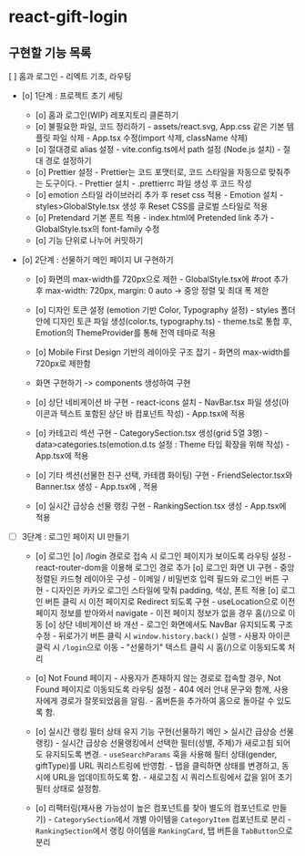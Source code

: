 # react-gift-login

## 구현할 기능 목록
[ ] 홈과 로그인 - 리엑트 기초, 라우팅
- [o] 1단계 : 프로젝트 초기 세팅
  - [o] 홈과 로그인(WIP) 레포지토리 클론하기
  - [o] 불필요한 파일, 코드 정리하기
        - assets/react.svg, App.css 같은 기본 템플릿 파일 삭제
        - App.tsx 수정(import 삭제, className 삭제)
  - [o] 절대경로 alias 설정
        - vite.config.ts에서 path 설정 (Node.js 설치)
        - 절대 경로 설정하기
  - [o] Prettier 설정
        - Prettier는 코드 포맷터로, 코드 스타일을 자동으로 맞춰주는 도구이다.
        - Prettier 설치
        - .prettierrc 파일 생성 후 코드 작성
  - [o] emotion 스타일 라이브러리 추가 후 reset css 적용
        - Emotion 설치
        - styles>GlobalStyle.tsx 생성 후 Reset CSS를 글로벌 스타일로 적용
  - [o] Pretendard 기본 폰트 적용
        - index.html에 Pretended link 추가
        - GlobalStyle.tsx의 font-family 수정
  - [o] 기능 단위로 나누어 커밋하기

- [o] 2단계 : 선물하기 메인 페이지 UI 구현하기
    - [o] 화면의 max-width를 720px으로 제한
            - GlobalStyle.tsx에 #root 추가 후 max-width: 720px, margin: 0 auto → 중앙 정렬 및 최대 폭 제한
    - [o] 디자인 토큰 설정 (emotion 기반 Color, Typography 설정)
            - styles 폴더 안에 디자인 토큰 파일 생성(color.ts, typography.ts)
            - theme.ts로 통합 후, Emotion의 ThemeProvider를 통해 전역 테마로 적용
    - [o] Mobile First Design 기반의 레이아웃 구조 잡기
            - 화면의 max-width를  720px로 제한함
    
    - 화면 구현하기 -> components 생성하여 구현
    - [o] 상단 네비게이션 바 구현
            - react-icons 설치
            - NavBar.tsx 파일 생성(아이콘과 텍스트 포함된 상단 바 컴포넌트 작성)
            - App.tsx에 <NavBar/> 적용
    - [o] 카테고리 섹션 구현
            - CategorySection.tsx 생성(grid 5열 3행)
            - data>categories.ts(emotion.d.ts 설정 : Theme 타입 확장을 위해 작성)
            - App.tsx에 <CategorySection/> 적용
    - [o] 기타 섹션(선물한 친구 선택, 카테캠 화이팅)  구현
            - FriendSelector.tsx와 Banner.tsx 생성
            - App.tsx에 <FriendSelector/>, <Banner/> 적용
    - [o] 실시간 급상승 선물 랭킹 구현
            - RankingSection.tsx 생성
            - App.tsx에 <RankingSection/> 적용

- [ ] 3단계 : 로그인 페이지 UI 만들기
  - [o] 로그인
        [o] /login 경로로 접속 시 로그인 페이지가 보이도록 라우팅 설정
        - react-router-dom을 이용해 로그인 경로 추가
        [o] 로그인 화면 UI 구현
        - 중앙 정렬된 카드형 레이아웃 구성
        - 이메일 / 비밀번호 입력 필드와 로그인 버튼 구현
        - 디자인은 카카오 로그인 스타일에 맞춰 padding, 색상, 폰트 적용
        [o] 로그인 버튼 클릭 시 이전 페이지로 Redirect 되도록 구현
        - useLocation으로 이전 페이지 정보를 받아와서 navigate
        - 이전 페이지 정보가 없을 경우 홈(/)으로 이동
        [o] 상단 네비게이션 바 개선
        - 로그인 화면에서도 NavBar 유지되도록 구조 수정
        - 뒤로가기 버튼 클릭 시 `window.history.back()` 실행
        - 사용자 아이콘 클릭 시 `/login`으로 이동
        - "선물하기" 텍스트 클릭 시 홈(/)으로 이동되도록 처리

  - [o] Not Found 페이지
        - 사용자가 존재하지 않는 경로로 접속할 경우, Not Found 페이지로 이동되도록 라우팅 설정
        - 404 에러 안내 문구와 함께, 사용자에게 경로가 잘못되었음을 알림.
        - 홈버튼을 추가하여 홈으로 돌아갈 수 있도록 함.
    
  - [o] 실시간 랭킹 필터 상태 유지 기능 구현(선물하기 메인 > 실시간 급상승 선물랭킹)
        - 실시간 급상승 선물랭킹에서 선택한 필터(성별, 주제)가 새로고침 되어도 유지되도록 변경.
        - `useSearchParams` 훅을 사용해 필터 상태(gender, giftType)를 URL 쿼리스트링에 반영함.
        - 탭을 클릭하면 상태를 변경하고, 동시에 URL을 업데이트하도록 함.
        - 새로고침 시 쿼리스트링에서 값을 읽어 초기 필터 상태로 설정함.

  - [o] 리팩터링(재사용 가능성이 높은 컴포넌트를 찾아 별도의 컴포넌트로 만들기)
        - `CategorySection`에서 개별 아이템을 `CategoryItem` 컴포넌트로 분리
        - `RankingSection`에서 랭킹 아이템을 `RankingCard`, 탭 버튼을 `TabButton`으로 분리
 